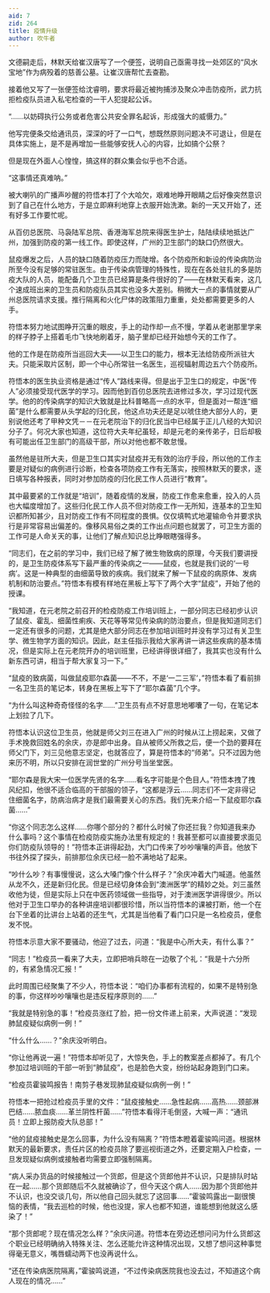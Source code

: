 ```yaml
---
aid: 7
zid: 264
title: 疫情升级
author: 吹牛者
---
```


文德嗣走后，林默天给崔汉唐写了一个便签，说明自己亟需寻找一处郊区的“风水宝地”作为病殁着的慈善公墓。让崔汉唐帮忙去查勘。

接着他又写了一张便签给沈睿明，要求将最近被拘捕涉及聚众冲击防疫所，武力抗拒检疫队员进入私宅检查的一干人犯提起公诉。

“……以妨碍执行公务或者危害公共安全罪名起诉，形成强大的威慑力。”

他写完便条交给通讯员，深深的吁了一口气，想既然原则问题决不可退让，但是在具体实施上，是不是再增加一些能够安抚人心的内容，比如搞个公祭？

但是现在外面人心惶惶，搞这样的群众集会似乎也不合适。

“这事情还真难呐。”

被大喇叭的广播声吵醒的符悟本打了个大哈欠，艰难地睁开眼睛之后好像突然意识到了自己在什么地方，于是立即麻利地穿上衣服开始洗漱。新的一天又开始了，还有好多工作要忙呢。

从百仞总医院、马袅陆军总院、香港海军总院来得医生护士，陆陆续续地抵达广州，加强到防疫的第一线工作。即使这样，广州的卫生部门的缺口仍然很大。

鼠疫爆发之后，人员的缺口随着防疫压力而陡增。各个防疫所和新设的传染病防治所至今没有足够的常驻医生。由于传染病管理的特殊性，现在在各处驻扎的多是防疫大队的人员，能配备几个卫生员已经算是条件很好的了――在林默天看来，这几个速成班出来的卫生员和防疫队员其实也没多大差别。稍微大一点的事情就要从广州总医院请求支援。推行隔离和火化尸体的政策阻力重重，处处都需要更多的人手。

符悟本努力地试图睁开沉重的眼皮，手上的动作却一点不慢，学着从老谢那里学来的样子脖子上搭着毛巾飞快地刷着牙，脑子里却已经开始想今天的工作了。

他的工作是在防疫所当巡回大夫――以卫生口的能力，根本无法给防疫所派驻大夫。只能采取片区制，即一个中心所常驻一名医生，巡视辐射周边五六个防疫所。

符悟本的医生执业资格是通过“传人”路线来得。但是出于卫生口的规定，中医“传人”必须接受现代医学的学习。因而他到百仞总医院去进修过多次，学习过现代医学。他的的传染病学的知识大致就是比科普略高一点的水平，但是面对一帮连“细菌”是什么都需要从头学起的归化民，他这点功夫还是足以唬住绝大部分人的，更别说他还考了甲种文凭－－在元老院治下的归化民当中已经属于正儿八经的大知识分子了。何况大家也知道，这位符大夫年纪虽轻，却是元老的亲传弟子，日后却极有可能出任卫生部门的高级干部，所以对他也都不敢怠慢。

虽然他是驻所大夫，但是卫生口其实对鼠疫并无有效的治疗手段，所以他的工作主要是对疑似的病例进行诊断，检查各项防疫工作有无落实，按照林默天的要求，逐日填写各种报表，同时对参加防疫的归化民工作人员进行“教育”。

其中最要紧的工作就是“培训”，随着疫情的发展，防疫工作愈来愈重，投入的人员也大幅度增加了。这些归化民工作人员不但对防疫工作一无所知，连基本的卫生知识都所知甚少，且对防疫工作有不同程度的畏惧。仅仅填鸭式地灌输命令并要求执行是非常容易出偏差的。像移风易俗之类的工作出点问题也就罢了，可卫生方面的工作可是人命关天的事，让他们了解点知识总比睁眼瞎强得多。

“同志们，在之前的学习中，我们已经了解了微生物致病的原理，今天我们要讲授的，是卫生防疫体系写下最严重的传染病之一——鼠疫，也就是我们说的‘一号病’。这是一种典型的由细菌导致的疾病。我们就来了解一下鼠疫的病原体、发病机制和防治要点。”符悟本有模有样地在黑板上写下了两个大字“鼠疫”，开始了他的授课。

“我知道，在元老院之前召开的检疫防疫工作培训班上，一部分同志已经初步认识了鼠疫、霍乱、细菌性痢疾、天花等等常见传染病的防治要点，但是我知道同志们一定还有很多的问题，尤其是绝大部分同志在参加培训班时并没有学习过有关卫生学、微生物学方面的知识。因此，赵主任指示我给大家再讲一讲这些疾病的基本情况，但是实际上在元老院开办的培训班里，已经讲得很详细了，我其实也没有什么新东西可讲，相当于帮大家复习一下。”

“鼠疫的致病菌，叫做鼠疫耶尔森菌——不不，不是‘一二三军’，”符悟本看了看前排一名卫生员的笔记本，转身在黑板上写下了“耶尔森菌”几个字。

“为什么叫这种奇奇怪怪的名字……”卫生员有点不好意思地嘟囔了一句，在笔记本上划拉了几下。

符悟本认识这位卫生员，他就是师父刘三在进入广州的时候从江上捞起来，又做了手术挽救回姓名的余庆，亦是郎中出身。自从被师父所救之后，便一个劲的要拜在师父门下，刘三见他意志坚定，也就答应了，算是符悟本的“师弟”。只不过因为他来历不明，所以只安排在润世堂的广州分号当坐堂医。

“耶尔森是我大宋一位医学先贤的名字……看名字可能是个色目人。”符悟本拽了拽风纪扣，他很不适合临高的干部服的领子，“这都是浮云……同志们不一定非得记住细菌名字，防病治病才是我们最需要关心的东西。我们先来介绍一下鼠疫耶尔森菌……”

“你这个同志怎么这样……你哪个部分的？都什么时候了你还拦我？你知道我来办什么事吗？这个事情在检疫防疫实施办法里有规定的！我甚至都可以直接要求面见你们防疫队领导的！”符悟本正讲得起劲，大门口传来了吵吵嚷嚷的声音。他放下书往外探了探头，前排那位余庆已经一脸不满地站了起来。

“吵什么吵？有事慢慢说，这么大嗓门像个什么样子？”余庆冲着大门喊道。他虽然从龙不久，还是新归化民。但是已经切身体会到“澳洲医学”的精妙之处。刘三虽然收他为徒，但是实际上只在中医药领域做一些指导，对于澳洲医学讲得很少。所以他对于卫生口举办的各种讲座培训都很珍惜，所以当符悟本的课被打断，他一个在台下坐着的比讲台上站着的还生气，尤其是当他看了看门口只是一名检疫员，便愈发不悦。

符悟本示意大家不要骚动，他迎了过去，问道：“我是中心所大夫，有什么事？”

“同志！”检疫员一看来了大夫，立即把哨兵晾在一边敬了个礼：“我是十六分所的，有紧急情况汇报！”

此时周围已经聚集了不少人，符悟本说：“咱们办事都有流程的，如果不是特别急的事，你这样吵吵嚷嚷也是违反程序原则的……”

“我就是特别急的事！”检疫员涨红了脸，把一份文件递上前来，大声说道：“发现肺鼠疫疑似病例一例！”

“什么什么……？”余庆没听明白。

“你让他再说一遍！”符悟本却听见了，大惊失色，手上的教案差点都掉了。有几个参加过培训班的干部一听到“肺鼠疫”，也是脸色大变，纷纷站起身跑到门口来。

“检疫员霍骏鸣报告！南剪子巷发现肺鼠疫疑似病例一例！”

符悟本一把抢过检疫员手里的文件：“鼠疫接触史……急性起病……高热……颈部淋巴结……脓血痰……革兰阴性杆菌……”符悟本看得汗毛倒竖，大喊一声：“通讯员！立即上报防疫大队总部！”

“他的鼠疫接触史是怎么回事，为什么没有隔离？”符悟本瞪着霍骏鸣问道。根据林默天的最新要求，责任片区的检疫员除了要巡视街道之外，还要定期入户检查，一旦发现疑似病例或接触者均需要立即强制隔离。

“病人采办货品的时候接触过一个货郎，但是这个货郎他并不认识，只是排队时站在一起……那个货郎随后不久就被确诊了，但今天这个病人……因为那个货郎他并不认识，也没交谈几句，所以他自己回头就忘了这回事……”霍骏鸣露出一副很懊恼的表情，“我去巡检的时候，他也没提，家人也都不知道，谁能想到他就这么感染了！”

“那个货郎呢？现在情况怎么样？”余庆问道。符悟本在旁边还想问问为什么货郎这个职业已经明确纳入特殊关注、怎么还能允许这种情况出现，又想了想问这种事觉得毫无意义，嘴唇蠕动两下也没再说什么。

“还在传染病医院隔离，”霍骏鸣说道，“不过传染病医院我也没去过，不知道这个病人现在的情况……”
